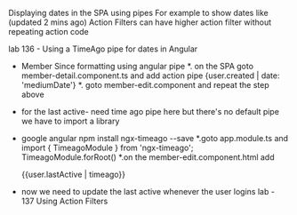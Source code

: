 Displaying dates in the SPA using pipes
For example to show dates like (updated 2 mins ago)
Action Filters can have higher action filter without repeating action code

lab 136 - Using a TimeAgo pipe for dates in Angular
- Member Since formatting using angular pipe
*. on the SPA goto member-detail.component.ts and add action pipe  {user.created | date: 'mediumDate'}
*. goto member-edit.component and repeat the step above
- for the last active- need time ago pipe here but there's no default pipe we have to import a library
- google angular npm install ngx-timeago --save
*.goto app.module.ts and import { TimeagoModule } from 'ngx-timeago'; TimeagoModule.forRoot()
*.on the member-edit.component.html add <div>{‌{user.lastActive | timeago}}</div>

- now we need to update the last active whenever the user logins
lab - 137 Using Action Filters
